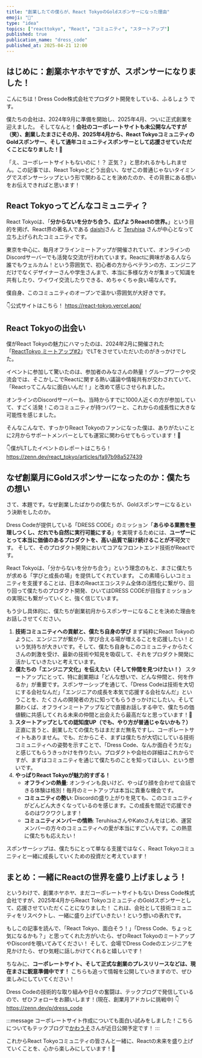 ```yaml
---
title: "創業したての僕らが、React TokyoのGoldスポンサーになった理由"
emoji: "🚀"
type: "idea"
topics: ["reacttokyo", "React", "コミュニティ", "スタートアップ"]
published: true
publication_name: "dress_code"
published_at: 2025-04-21 12:00
---
```

## はじめに：創業ホヤホヤですが、スポンサーになりました！

こんにちは！Dress Code株式会社でプロダクト開発をしている、ふるしょう です。

僕たちの会社は、2024年9月に準備を開始し、2025年4月、ついに正式創業を迎えました。
そしてなんと！**会社のコーポレートサイトも未公開なんですが（笑）、創業したまさにその月、2025年4月から、React TokyoコミュニティのGoldスポンサー、そして通年コミュニティスポンサーとして応援させていただくことになりました！🎉**

「え、コーポレートサイトもないのに！？ 正気？」と思われるかもしれません。この記事では、React Tokyoとどう出会い、なぜこの普通じゃないタイミングでスポンサーシップという形で関わることを決めたのか、その背景にある想いをお伝えできればと思います！

## React Tokyoってどんなコミュニティ？

React Tokyoは、「**分からないを分かち合う、広げようReactの世界。**」という目的を掲げ、React界の著名人である [daishi](https://zenn.dev/dai_shi)さん と [Teruhisa](https://zenn.dev/tell_y) さんが中心となって立ち上げられたコミュニティです。

東京を中心に、毎月オフラインミートアップが開催されていて、オンラインのDiscordサーバーでも活発な交流が行われています。Reactに興味がある人なら誰でもウェルカム！という雰囲気で、初心者の方からベテランの方、エンジニアだけでなくデザイナーさんや学生さんまで、本当に多様な方々が集まって知識を共有したり、ワイワイ交流したりできる、めちゃくちゃ良い場なんです。

僕自身、このコミュニティのオープンで温かい雰囲気が大好きです。

👇公式サイトはこちら！
https://react-tokyo.vercel.app/

## React Tokyoの出会い

僕がReact Tokyoの魅力にハマったのは、2024年2月に開催された「[ReactTokyo ミートアップ#2](https://react-tokyo.connpass.com/event/343757/)」でLTをさせていただいたのがきっかけでした。

イベントに参加して驚いたのは、参加者のみなさんの熱量！グループワークや交流会では、そこかしこでReactに関する熱い議論や情報共有が交わされていて、「Reactってこんなに面白いんだ！」と改めて感じさせられました。

オンラインのDiscordサーバーも、当時からすでに1000人近くの方が参加していて、すごく活発！このコミュニティが持つパワーと、これからの成長性に大きな可能性を感じました。

そんなこんなで、すっかりReact Tokyoのファンになった僕は、ありがたいことに2月からサポートメンバーとしても運営に関わらせてもらっています！💪

👇僕がLTしたイベントのレポートはこちら！
https://zenn.dev/react_tokyo/articles/fa97b98a527439

## なぜ創業月にGoldスポンサーになったのか：僕たちの想い

さて、本題です。なぜ創業したばかりの僕たちが、Goldスポンサーになるという決断をしたのか。

Dress Codeが提供している「DRESS CODE」のミッション「**あらゆる業務を整理しつくし、だれでも⾃然に実⾏可能にする**」を実現するためには、**ユーザーにとって本当に価値のあるプロダクトを、高い品質で届け続けることが不可欠**です。
そして、そのプロダクト開発においてコアなフロントエンド技術がReactです。

React Tokyoは、「分からないを分かち合う」という理念のもと、まさに僕たちが求める「学びと成長の場」を提供してくれています。
この素晴らしいコミュニティを支援することは、日本のReactエコシステム全体の活性化に繋がり、回り回って僕たちのプロダクト開発、ひいてはDRESS CODEが目指すミッションの実現にも繋がっていくと、強く信じています。

もう少し具体的に、僕たちが創業初月からスポンサーになることを決めた理由をお話しさせてください。

1.  **技術コミュニティへの貢献と、僕たち自身の学び**
    まず純粋にReact Tokyoのように、エンジニアが繋がり、学び合える場が増えることを応援したい！という気持ちが大きいです。そして、僕たち自身もこのコミュニティからたくさんの刺激を受け、最新の技術や知見を吸収して、それをプロダクト開発に活かしていきたいと考えています。
2.  **僕たちの「エンジニア文化」を伝えたい（そして仲間を見つけたい！）**
     スタートアップにとって、特に創業期は「どんな想いで、どんな仲間と、何を作るか」が重要です。スポンサーシップを通じて、「Dress Codeは技術を大切にする会社なんだ」「エンジニアの成長を本気で応援する会社なんだ」ということを、たくさんの開発者の方に知ってもらうきっかけにしたい。そして願わくば、オフラインミートアップなどで直接お話しする中で、僕たちの価値観に共感してくれる未来の仲間と出会えたら最高だなと思っています！🤝
3.  **スタートアップとしての認知度UP（でも、やり方が普通じゃないかも？）**
    正直に言うと、創業したての僕たちはまだまだ無名ですし、コーポレートサイトもありません。でも、だからこそ、まずは僕たちが大切にしている技術コミュニティへの姿勢を示すことで、「Dress Code、なんか面白そうだな」と感じてもらうきっかけを作りたい。プロダクトや会社の詳細はこれからですが、まずはコミュニティを通じて僕たちのことを知ってほしい、という想いです。
4.  **やっぱりReact Tokyoが魅力的すぎる！**
    *   **オフラインの熱量**: オンラインも良いけど、やっぱり顔を合わせて会話できる体験は格別！毎月のミートアップは本当に貴重な機会です。
    *   **コミュニティの勢い**: Discordの盛り上がりを見ても、このコミュニティがどんどん大きくなっているのを感じます。この成長を間近で応援できるのはワクワクします！
    *   **コミュニティメンバーの情熱**: TeruhisaさんやKatoさんをはじめ、運営メンバーの方々のコミュニティへの愛が本当にすごいんです。この熱意に僕たちも応えたい！

スポンサーシップは、僕たちにとって単なる支援ではなく、React Tokyoコミュニティと一緒に成長していくための投資だと考えています！

## まとめ：一緒にReactの世界を盛り上げましょう！

というわけで、創業ホヤホヤ、まだコーポレートサイトもない Dress Code株式会社ですが、2025年4月からReact TokyoコミュニティのGoldスポンサーとして、応援させていただくことになりました！
これは、会社として技術コミュニティをリスペクトし、一緒に盛り上げていきたい！という想いの表れです。

もしこの記事を読んで、「React Tokyo、面白そう！」「Dress Code、ちょっと気になるかも？」と思ってくれた方がいたら、ぜひReact TokyoのミートアップやDiscordを覗いてみてください！
そして、会場でDress Codeのエンジニアを見かけたら、ぜひ気軽に話しかけてくれると嬉しいです！

ちなみに、**コーポレートサイト、そして正式な創業のプレスリリースなどは、現在まさに鋭意準備中です！** こちらも追って情報を公開していきますので、ぜひ楽しみにしていてください！


Dress Codeの技術的な取り組みや日々の奮闘は、テックブログで発信しているので、ぜひフォローをお願いします！(現在、創業月アドカレに挑戦中) 👇
https://zenn.dev/p/dress_code

:::message
コーポレートサイト作成についても面白い試みをしました！こちらについてもテックブログで[かわうそ](https://zenn.dev/syoryu89)さんが近日公開予定です！
:::

これからReact Tokyoコミュニティの皆さんと一緒に、Reactの未来を盛り上げていくことを、心から楽しみにしています！🚀
